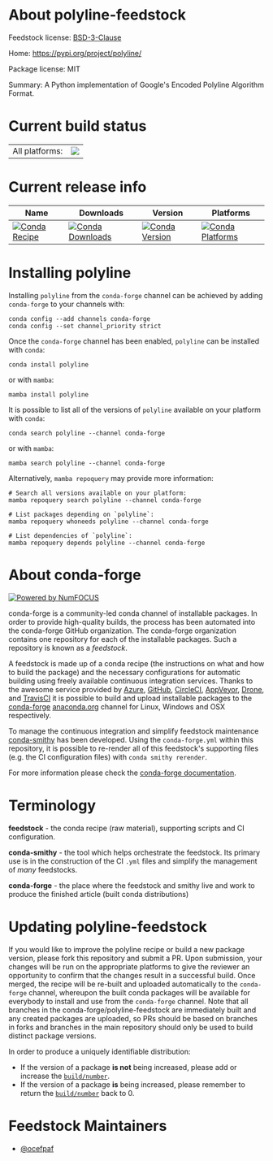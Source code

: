About polyline-feedstock
========================

Feedstock license: [BSD-3-Clause](https://github.com/conda-forge/polyline-feedstock/blob/main/LICENSE.txt)

Home: https://pypi.org/project/polyline/

Package license: MIT

Summary: A Python implementation of Google's Encoded Polyline Algorithm Format.

Current build status
====================


<table><tr><td>All platforms:</td>
    <td>
      <a href="https://dev.azure.com/conda-forge/feedstock-builds/_build/latest?definitionId=4102&branchName=main">
        <img src="https://dev.azure.com/conda-forge/feedstock-builds/_apis/build/status/polyline-feedstock?branchName=main">
      </a>
    </td>
  </tr>
</table>

Current release info
====================

| Name | Downloads | Version | Platforms |
| --- | --- | --- | --- |
| [![Conda Recipe](https://img.shields.io/badge/recipe-polyline-green.svg)](https://anaconda.org/conda-forge/polyline) | [![Conda Downloads](https://img.shields.io/conda/dn/conda-forge/polyline.svg)](https://anaconda.org/conda-forge/polyline) | [![Conda Version](https://img.shields.io/conda/vn/conda-forge/polyline.svg)](https://anaconda.org/conda-forge/polyline) | [![Conda Platforms](https://img.shields.io/conda/pn/conda-forge/polyline.svg)](https://anaconda.org/conda-forge/polyline) |

Installing polyline
===================

Installing `polyline` from the `conda-forge` channel can be achieved by adding `conda-forge` to your channels with:

```
conda config --add channels conda-forge
conda config --set channel_priority strict
```

Once the `conda-forge` channel has been enabled, `polyline` can be installed with `conda`:

```
conda install polyline
```

or with `mamba`:

```
mamba install polyline
```

It is possible to list all of the versions of `polyline` available on your platform with `conda`:

```
conda search polyline --channel conda-forge
```

or with `mamba`:

```
mamba search polyline --channel conda-forge
```

Alternatively, `mamba repoquery` may provide more information:

```
# Search all versions available on your platform:
mamba repoquery search polyline --channel conda-forge

# List packages depending on `polyline`:
mamba repoquery whoneeds polyline --channel conda-forge

# List dependencies of `polyline`:
mamba repoquery depends polyline --channel conda-forge
```


About conda-forge
=================

[![Powered by
NumFOCUS](https://img.shields.io/badge/powered%20by-NumFOCUS-orange.svg?style=flat&colorA=E1523D&colorB=007D8A)](https://numfocus.org)

conda-forge is a community-led conda channel of installable packages.
In order to provide high-quality builds, the process has been automated into the
conda-forge GitHub organization. The conda-forge organization contains one repository
for each of the installable packages. Such a repository is known as a *feedstock*.

A feedstock is made up of a conda recipe (the instructions on what and how to build
the package) and the necessary configurations for automatic building using freely
available continuous integration services. Thanks to the awesome service provided by
[Azure](https://azure.microsoft.com/en-us/services/devops/), [GitHub](https://github.com/),
[CircleCI](https://circleci.com/), [AppVeyor](https://www.appveyor.com/),
[Drone](https://cloud.drone.io/welcome), and [TravisCI](https://travis-ci.com/)
it is possible to build and upload installable packages to the
[conda-forge](https://anaconda.org/conda-forge) [anaconda.org](https://anaconda.org/)
channel for Linux, Windows and OSX respectively.

To manage the continuous integration and simplify feedstock maintenance
[conda-smithy](https://github.com/conda-forge/conda-smithy) has been developed.
Using the ``conda-forge.yml`` within this repository, it is possible to re-render all of
this feedstock's supporting files (e.g. the CI configuration files) with ``conda smithy rerender``.

For more information please check the [conda-forge documentation](https://conda-forge.org/docs/).

Terminology
===========

**feedstock** - the conda recipe (raw material), supporting scripts and CI configuration.

**conda-smithy** - the tool which helps orchestrate the feedstock.
                   Its primary use is in the construction of the CI ``.yml`` files
                   and simplify the management of *many* feedstocks.

**conda-forge** - the place where the feedstock and smithy live and work to
                  produce the finished article (built conda distributions)


Updating polyline-feedstock
===========================

If you would like to improve the polyline recipe or build a new
package version, please fork this repository and submit a PR. Upon submission,
your changes will be run on the appropriate platforms to give the reviewer an
opportunity to confirm that the changes result in a successful build. Once
merged, the recipe will be re-built and uploaded automatically to the
`conda-forge` channel, whereupon the built conda packages will be available for
everybody to install and use from the `conda-forge` channel.
Note that all branches in the conda-forge/polyline-feedstock are
immediately built and any created packages are uploaded, so PRs should be based
on branches in forks and branches in the main repository should only be used to
build distinct package versions.

In order to produce a uniquely identifiable distribution:
 * If the version of a package **is not** being increased, please add or increase
   the [``build/number``](https://docs.conda.io/projects/conda-build/en/latest/resources/define-metadata.html#build-number-and-string).
 * If the version of a package **is** being increased, please remember to return
   the [``build/number``](https://docs.conda.io/projects/conda-build/en/latest/resources/define-metadata.html#build-number-and-string)
   back to 0.

Feedstock Maintainers
=====================

* [@ocefpaf](https://github.com/ocefpaf/)

